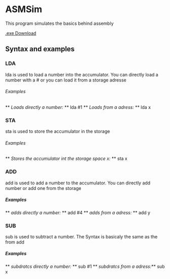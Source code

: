 # ASMSim
This program simulates the basics behind assembly

[.exe Download](https://github.com/KspPaul/ASMSim/raw/master/ASMSim/bin/Debug/ASMSim.exe)
## Syntax and examples

### LDA
lda is used to load a number into the accumulator. You can directly load a number with a # or you can load it from a storage adresse
###### Examples
** _Loads directly a number:_ ** lda #1
** _Loads from a adress:_ ** lda x

### STA
sta is used to store the accumulator in the storage
###### Examples
** _Stores the accumulator int the storage space x:_ ** sta x

### ADD
add is used to add a number to the accumulator. You can directly add number or add one from the storage
##### Examples
** _adds directly a number:_ ** add #4
** _adds from a adress:_ ** add y

### SUB
sub is used to subtract a number. The Syntax is basicaly the same as the from add
##### Examples
** _subdratcs directly a number:_ ** sub #1
** _subdratcs from a adress:_** sub x
